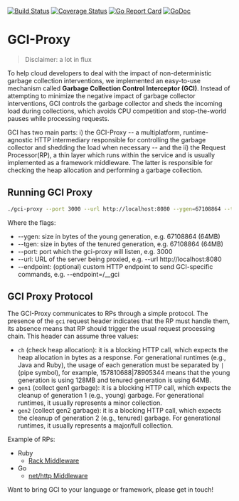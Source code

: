 [![Build Status](https://travis-ci.org/gcinterceptor/gci-proxy.svg?branch=master)](https://travis-ci.org/gcinterceptor/gci-proxy) [![Coverage Status](https://codecov.io/gh/gcinterceptor/gci-proxy/branch/master/graph/badge.svg)](https://codecov.io/gh/gcinterceptor/gci-proxy/branch/master) [![Go Report Card](https://goreportcard.com/badge/github.com/gcinterceptor/gci-proxy)](https://goreportcard.com/report/github.com/gcinterceptor/gci-proxy) [![GoDoc](https://godoc.org/github.com/gcinterceptor/gci-proxy?status.svg)](https://godoc.org/github.com/gcinterceptor/gci-proxy)

# GCI-Proxy

> Disclaimer: a lot in flux

To help cloud developers to deal with the impact of non-deterministic garbage collection interventions, we implemented an easy-to-use mechanism called **Garbage Collection Control Interceptor (GCI)**. Instead of attempting to minimize the negative impact of garbage collector interventions, GCI controls the garbage collector and sheds the incoming load during collections, which avoids CPU competition and stop-the-world pauses while processing requests.

GCI has two main parts: i) the GCI-Proxy -- a multiplatform, runtime-agnostic HTTP intermediary responsible for controlling the garbage collector and shedding the load when necessary -- and the ii) the Request Processor(RP), a thin layer which runs within the service and is usually implemented as a framework middleware. The latter is responsible for checking the heap allocation and performing a garbage collection.


## Running GCI Proxy

```bash
./gci-proxy --port 3000 --url http://localhost:8080 --ygen=67108864 --tgen=6710886 --endpoint="/gci"
```

Where the flags:

* --ygen: size in bytes of the young generation, e.g. 67108864 (64MB)
* --tgen: size in bytes of the tenured generation, e.g. 67108864 (64MB)
* --port: port which the gci-proxy will listen, e.g. 3000
* --url: URL of the server being proxied, e.g. --url http://localhost:8080
* --endpoint: (optional) custom HTTP endpoint to send GCI-specific commands, e.g. --endpoint=/__gci


## GCI Proxy Protocol

The GCI-Proxy communicates to RPs through a simple protocol. The presence of the `gci` request header indicates that the RP must handle them, its absence means that RP should trigger the usual request processing chain. This header can assume three values:

* `ch` (check heap allocation): it is a blocking HTTP call, which expects the heap allocation in bytes as a response. For generational runtimes (e.g., Java and Ruby), the usage of each generation must be separated by `|` (pipe symbol), for example, 157810688|78905344 means that the young generation is using 128MB and tenured generation is using 64MB.
* `gen1` (collect gen1 garbage): it is a blocking HTTP call, which expects the cleanup of generation 1 (e.g., young) garbage. For generational runtimes, it usually represents a minor collection. 
* `gen2` (collect gen2 garbage): it is a blocking HTTP call, which expects the cleanup of generation 2 (e.g., tenured) garbage. For generational runtimes, it usually represents a major/full collection.

Example of RPs:

* Ruby
     * [Rack Middleware](https://github.com/gcinterceptor/gci-ruby/blob/master/lib/gci.rb)
* Go
     * [net/http Middleware](https://github.com/gcinterceptor/gci-go/blob/master/httphandler/handler.go)
     
Want to bring GCI to your language or framework, please get in touch!

